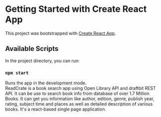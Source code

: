 # Getting Started with Create React App

This project was bootstrapped with [Create React App](https://github.com/facebook/create-react-app).

## Available Scripts

In the project directory, you can run:

### `npm start`

Runs the app in the development mode.\
ReadCrate is a book search app using Open Library API and draftbit REST API. It can be use to search book info from database of over 1.7 Million Books. It can get you information like author, edition, genre, publish year, rating, subject time and places as well as detailed description of various books. It's a react-based single page application.
